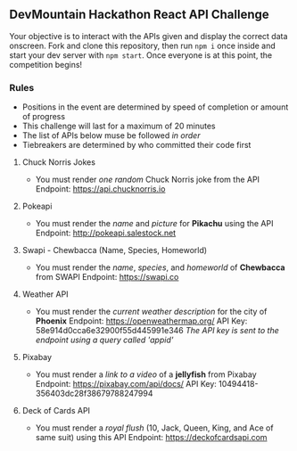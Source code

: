 ## DevMountain Hackathon React API Challenge  

Your objective is to interact with the APIs given and display the correct data onscreen. Fork and clone this repository, then run `npm i` once inside and start your dev server with `npm start`. Once everyone is at this point, the competition begins!

### Rules

* Positions in the event are determined by speed of completion or amount of progress
* This challenge will last for a maximum of 20 minutes
* The list of APIs below muse be followed *in order*
* Tiebreakers are determined by who committed their code first

1. Chuck Norris Jokes
    * You must render *one random* Chuck Norris joke from the API
Endpoint: https://api.chucknorris.io

2. Pokeapi
    * You must render the *name* and *picture* for **Pikachu** using the API
Endpoint: http://pokeapi.salestock.net

3. Swapi - Chewbacca (Name, Species, Homeworld)
    * You must render the *name*, *species*, and *homeworld* of **Chewbacca** from SWAPI
Endpoint: https://swapi.co

4. Weather API
    * You must render the *current weather description* for the city of **Phoenix**
Endpoint: https://openweathermap.org/
API Key: 58e914d0cca6e32900f55d445991e346
*The API key is sent to the endpoint using a query called 'appid'*

6. Pixabay
    * You must render a *link to a video* of a **jellyfish** from Pixabay
Endpoint: https://pixabay.com/api/docs/
API Key: 10494418-356403dc28f38679788247994

7. Deck of Cards API
    * You must render a *royal flush* (10, Jack, Queen, King, and Ace of same suit) using this API
Endpoint: https://deckofcardsapi.com